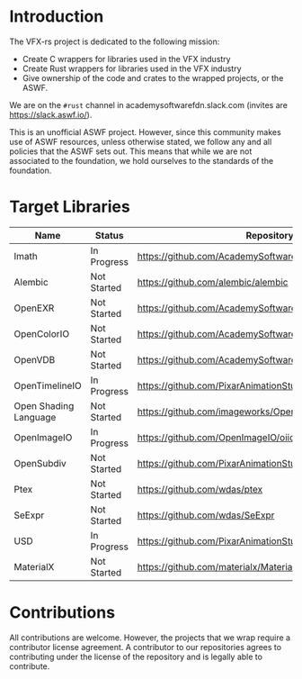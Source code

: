 Introduction
============

The VFX-rs project is dedicated to the following mission:

- Create C wrappers for libraries used in the VFX industry
- Create Rust wrappers for libraries used in the VFX industry
- Give ownership of the code and crates to the wrapped projects, or the ASWF.

We are on the `#rust` channel in academysoftwarefdn.slack.com (invites are https://slack.aswf.io/).

This is an unofficial ASWF project. However, since this community makes use of ASWF resources, unless otherwise stated, we follow any and all policies that the ASWF sets out. This means that while we are not associated to the foundation, we hold ourselves to the standards of the foundation.

Target Libraries
================

| Name                  | Status      | Repository                                               | C Development                                                       | Rust Development   | Crate                                        |
| --------------------- | ----------- | -------------------------------------------------------- | ------------------------------------------------------------------- | ------------------ | -------------------------------------------- |
| Imath                 | In Progress | https://github.com/AcademySoftwareFoundation/Imath       | https://github.com/AcademySoftwareFoundation/Imath/pull/56          |                    | https://crates.io/crates/imath               |
| Alembic               | Not Started | https://github.com/alembic/alembic                       |                                                                     |                    | https://crates.io/crates/alembic             |
| OpenEXR               | Not Started | https://github.com/AcademySoftwareFoundation/openexr     |                                                                     |                    | https://crates.io/crates/openexr             |
| OpenColorIO           | Not Started | https://github.com/AcademySoftwareFoundation/OpenColorIO |                                                                     |                    | https://crates.io/crates/opencolorio         |
| OpenVDB               | Not Started | https://github.com/AcademySoftwareFoundation/openvdb     |                                                                     |                    | https://crates.io/crates/openvdb             |
| OpenTimelineIO        | In Progress | https://github.com/PixarAnimationStudios/OpenTimelineIO  | https://github.com/PixarAnimationStudios/OpenTimelineIO/tree/c-otio |                    | https://crates.io/crates/opentimelineio      |
| Open Shading Language | Not Started | https://github.com/imageworks/OpenShadingLanguage        |                                                                     |                    | https://crates.io/crates/openshadinglanguage |
| OpenImageIO           | In Progress | https://github.com/OpenImageIO/oiio                      | https://github.com/OpenImageIO/oiio/pull/2748                       |                    | https://crates.io/crates/openimageio         |
| OpenSubdiv            | Not Started | https://github.com/PixarAnimationStudios/OpenSubdiv      |                                                                     |                    | https://crates.io/crates/opensubdiv          |
| Ptex                  | Not Started | https://github.com/wdas/ptex                             |                                                                     |                    | https://crates.io/crates/ptex                |
| SeExpr                | Not Started | https://github.com/wdas/SeExpr                           |                                                                     |                    | https://crates.io/crates/seexpr              |
| USD                   | In Progress | https://github.com/PixarAnimationStudios/USD             |                                                                     |  https://github.com/luke-titley/usd-rs | https://crates.io/crates/usd                 |
| MaterialX             | Not Started | https://github.com/materialx/MaterialX                   |                                                                     |                    | https://crates.io/crates/materialx           |

Contributions
=============

All contributions are welcome. However, the projects that we wrap require a contributor license agreement. A contributor to our repositories agrees to contributing under the license of the repository and is legally able to contribute.
